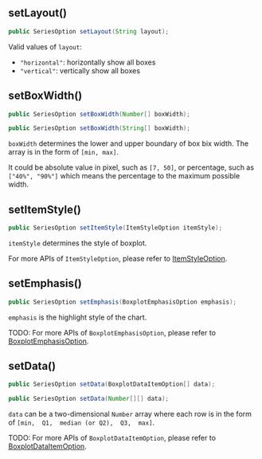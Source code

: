 ## setLayout()

```java
public SeriesOption setLayout(String layout);
```

Valid values of `layout`:
- `"horizontal"`: horizontally show all boxes
- `"vertical"`: vertically show all boxes

## setBoxWidth()

```java
public SeriesOption setBoxWidth(Number[] boxWidth);

public SeriesOption setBoxWidth(String[] boxWidth);
```

`boxWidth` determines the lower and upper boundary of box bix width. The array is in the form of `[min, max]`.

It could be absolute value in pixel, such as `[7, 50]`, or percentage, such as `["40%", "90%"]` which means the percentage to the maximum possible width.

## setItemStyle()

```java
public SeriesOption setItemStyle(ItemStyleOption itemStyle);
```

`itemStyle` determines the style of boxplot.

For more APIs of `ItemStyleOption`, please refer to [ItemStyleOption](component-apis/item-style-option).

## setEmphasis()

```java
public SeriesOption setEmphasis(BoxplotEmphasisOption emphasis);
```

`emphasis` is the highlight style of the chart.

TODO: For more APIs of `BoxplotEmphasisOption`, please refer to [BoxplotEmphasisOption](component-apis/boxplot-emphasis-option).

## setData()

```java
public SeriesOption setData(BoxplotDataItemOption[] data);

public SeriesOption setData(Number[][] data);
```

`data` can be a two-dimensional `Number` array where each row is in the form of `[min,  Q1,  median (or Q2),  Q3,  max]`.

TODO: For more APIs of `BoxplotDataItemOption`, please refer to [BoxplotDataItemOption](component-apis/boxplot-data-item-option).

